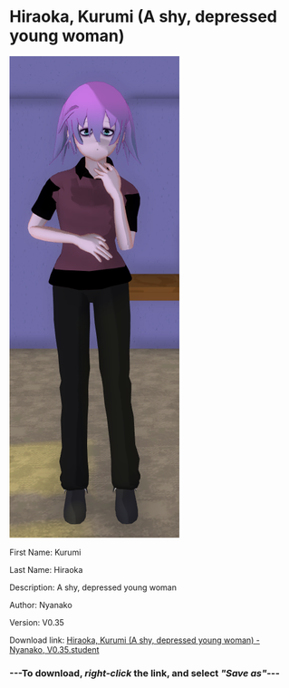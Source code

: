 # Hiraoka, Kurumi (A shy, depressed young woman)

<img src = "https://raw.githubusercontent.com/Arbiter1223/Daigaku-Gurashi-Custom-Students/master/Students/Files/Hiraoka%2C%20Kurumi%20(A%20shy%2C%20depressed%20young%20woman).png">

First Name: Kurumi

Last Name: Hiraoka

Description: A shy, depressed young woman

Author: Nyanako

Version: V0.35

Download link: <a href="https://raw.githubusercontent.com/Arbiter1223/Daigaku-Gurashi-Custom-Students/master/Students/Files/Hiraoka%2C%20Kurumi%20(A%20shy%2C%20depressed%20young%20woman)%20-%20Nyanako%2C%20V0.35.student">Hiraoka, Kurumi (A shy, depressed young woman) - Nyanako, V0.35.student</a>

### ---**To download, _right-click_ the link, and select _"Save as"_**---
